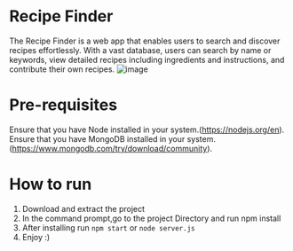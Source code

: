 # Recipe Finder
The Recipe Finder is a web app that enables users to search and discover recipes effortlessly. With a vast database, users can search by name or keywords, view detailed recipes including ingredients and instructions, and contribute their own recipes. 
![image](https://github.com/sarthakvs/recipe_Finder/assets/98168713/ef0ed719-26c5-4c9d-a538-24f45e6f7596)

# Pre-requisites
Ensure that you have Node installed in your system.(https://nodejs.org/en).
Ensure that you have MongoDB installed in your system.(https://www.mongodb.com/try/download/community).
# How to run
1. Download and extract the project
2. In the command prompt,go to the project Directory and run npm install
3. After installing run `npm start` or `node server.js`
4. Enjoy :)
